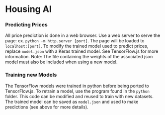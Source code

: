 # Housing AI

### Predicting Prices

All price prediction is done in a web browser. Use a web server to serve the page: ex. `python -m http.server [port]`. The page will be loaded to `localhost:[port]`.
To modify the trained model used to predict prices, replace `model.json` with a Keras trained model. See TensorFlow.js for more information.
Note: The file containing the weights of the associated json model must also be included when using a new model.

### Training new Models

The TensorFlow models were trained in python before being ported to TensorFlow.js. To retrain a model, use the program found in the `python` folder.
This code can be modified and reused to train with new datasets. The trained model can be saved as `model.json` and used to make predictions (see above for more details).